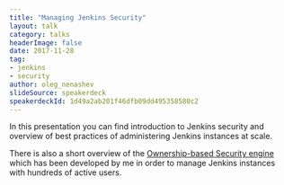```yaml
---
title: "Managing Jenkins Security"
layout: talk
category: talks
headerImage: false
date: 2017-11-28    
tag:
- jenkins
- security
author: oleg_nenashev
slideSource: speakerdeck
speakerdeckId: 1d49a2ab201f46dfb09dd495358580c2
---
```


In this presentation you can find introduction to Jenkins security and overview of best practices 
of administering Jenkins instances at scale. 


There is also a short overview of the [Ownership-based Security engine](https://github.com/jenkinsci/ownership-plugin/blob/master/doc/OwnershipBasedSecurity.md)
which has been developed by me in order to manage Jenkins instances with hundreds of active users. 

